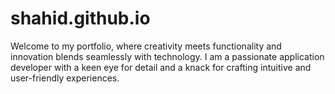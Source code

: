 # shahid.github.io
Welcome to my portfolio, where creativity meets functionality and innovation blends seamlessly with technology. I am a passionate application developer with a keen eye for detail and a knack for crafting intuitive and user-friendly experiences. 
